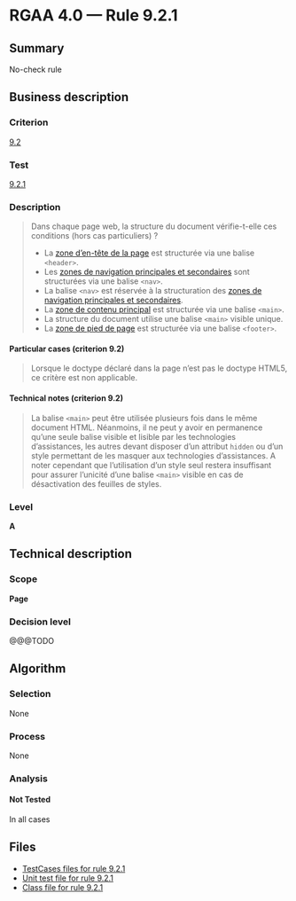 # RGAA 4.0 — Rule 9.2.1

## Summary

No-check rule

## Business description

### Criterion

[9.2](https://www.numerique.gouv.fr/publications/rgaa-accessibilite/methode/criteres/#crit-9-2)

### Test

[9.2.1](https://www.numerique.gouv.fr/publications/rgaa-accessibilite/methode/criteres/#test-9-2-1)

### Description

> Dans chaque page web, la structure du document vérifie-t-elle ces conditions (hors cas particuliers) ?
> 
> * La [zone d’en-tête de la page](https://www.numerique.gouv.fr/publications/rgaa-accessibilite/methode/glossaire/#zone-d-en-tete) est structurée via une balise `<header>`.
> * Les [zones de navigation principales et secondaires](https://www.numerique.gouv.fr/publications/rgaa-accessibilite/methode/glossaire/#menu-et-barre-de-navigation) sont structurées via une balise `<nav>`.
> * La balise `<nav>` est réservée à la structuration des [zones de navigation principales et secondaires](https://www.numerique.gouv.fr/publications/rgaa-accessibilite/methode/glossaire/#menu-et-barre-de-navigation).
> * La [zone de contenu principal](https://www.numerique.gouv.fr/publications/rgaa-accessibilite/methode/glossaire/#zone-de-contenu-principal) est structurée via une balise `<main>`.
> * La structure du document utilise une balise `<main>` visible unique.
> * La [zone de pied de page](https://www.numerique.gouv.fr/publications/rgaa-accessibilite/methode/glossaire/#zone-de-pied-de-page) est structurée via une balise `<footer>`.

#### Particular cases (criterion 9.2)

> Lorsque le doctype déclaré dans la page n’est pas le doctype HTML5, ce critère est non applicable.

#### Technical notes (criterion 9.2)

> La balise `<main>` peut être utilisée plusieurs fois dans le même document HTML. Néanmoins, il ne peut y avoir en permanence qu’une seule balise visible et lisible par les technologies d’assistances, les autres devant disposer d’un attribut `hidden` ou d’un style permettant de les masquer aux technologies d’assistances. A noter cependant que l’utilisation d’un style seul restera insuffisant pour assurer l’unicité d’une balise `<main>` visible en cas de désactivation des feuilles de styles.

### Level

**A**


## Technical description

### Scope

**Page**

### Decision level

@@@TODO


## Algorithm

### Selection

None

### Process

None

### Analysis

#### Not Tested

In all cases


## Files

- [TestCases files for rule 9.2.1](https://gitlab.com/asqatasun/Asqatasun/-/tree/v5/rules/rules-rgaa4.0/src/test/resources/testcases/rgaa40/Rgaa40Rule090201/)
- [Unit test file for rule 9.2.1](https://gitlab.com/asqatasun/Asqatasun/-/blob/v5/rules/rules-rgaa4.0/src/test/java/org/asqatasun/rules/rgaa40/Rgaa40Rule090201Test.java)
- [Class file for rule 9.2.1](https://gitlab.com/asqatasun/Asqatasun/-/blob/v5/rules/rules-rgaa4.0/src/main/java/org/asqatasun/rules/rgaa40/Rgaa40Rule090201.java)



